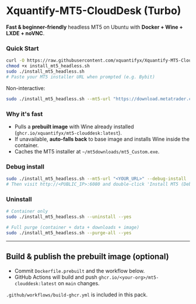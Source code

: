 # Xquantify-MT5-CloudDesk (Turbo)

**Fast & beginner-friendly** headless MT5 on Ubuntu with **Docker + Wine + LXDE + noVNC**.

### Quick Start
```bash
curl -O https://raw.githubusercontent.com/xquantifyx/Xquantify-MT5-CloudDesk/main/install_mt5_headless.sh
chmod +x install_mt5_headless.sh
sudo ./install_mt5_headless.sh
# Paste your MT5 installer URL when prompted (e.g. Bybit)
```

Non-interactive:
```bash
sudo ./install_mt5_headless.sh --mt5-url "https://download.metatrader.com/cdn/web/infra.capital.limited/mt5/bybit5setup.exe"
```

### Why it's fast
- Pulls a **prebuilt image** with Wine already installed (`ghcr.io/xquantifyx/mt5-clouddesk:latest`).
- If unavailable, **auto-falls back** to base image and installs Wine inside the container.
- Caches the MT5 installer at `~/mt5downloads/mt5_Custom.exe`.

### Debug install
```bash
sudo ./install_mt5_headless.sh --mt5-url "<YOUR_URL>" --debug-install
# Then visit http://<PUBLIC_IP>:6080 and double-click 'Install MT5 (Debug)'
```

### Uninstall
```bash
# Container only
sudo ./install_mt5_headless.sh --uninstall --yes

# Full purge (container + data + downloads + image)
sudo ./install_mt5_headless.sh --purge-all --yes
```

---

## Build & publish the prebuilt image (optional)
- Commit `Dockerfile.prebuilt` and the workflow below.
- GitHub Actions will build and push `ghcr.io/<your-org>/mt5-clouddesk:latest` on `main` changes.

`.github/workflows/build-ghcr.yml` is included in this pack.
